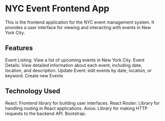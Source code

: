 
# NYC Event Frontend App
This is the frontend application for the NYC event management system. It provides a user interface for viewing and interacting with events in New York City.

## Features
Event Listing: View a list of upcoming events in New York City.
Event Details: View detailed information about each event, including date, location, and description.
Update Event: edit events by date, location, or keyword.
Create new Events

## Technology Used
React: Frontend library for building user interfaces.
React Router: Library for handling routing in React applications.
Axios: Library for making HTTP requests to the backend API.
Bootstrap.







